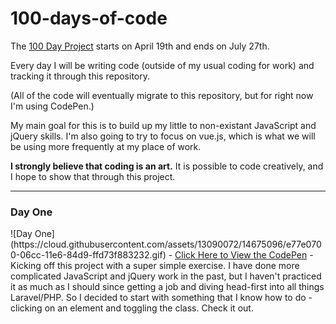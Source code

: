 # 100-days-of-code
The <a href="https://twitter.com/elleluna/status/722483522213023744">100 Day Project</a> starts on April 19th and ends on July 27th.

Every day I will be writing code (outside of my usual coding for work) and tracking it through this repository.

(All of the code will eventually migrate to this repository, but for right now I'm using CodePen.)

My main goal for this is to build up my little to non-existant JavaScript and jQuery skills. 
I'm also going to try to focus on vue.js, which is what we will be using more frequently at my place of work.

<b>I strongly believe that coding is an art.</b> It is possible to code creatively, and I hope to show that through this project.

<hr>

<h3>Day One</h3>
![Day One](https://cloud.githubusercontent.com/assets/13090072/14675096/e77e0700-06cc-11e6-84d9-ffd73f883232.gif)
- <a href="https://codepen.io/jacklynlee31/pen/ONExBa">Click Here to View the CodePen</a>
- Kicking off this project with a super simple exercise. I have done more complicated JavaScript and jQuery work in the past, but I haven't practiced it as much as I should since getting a job and diving head-first into all things Laravel/PHP. So I decided to start with something that I know how to do - clicking on an element and toggling the class. Check it out.
